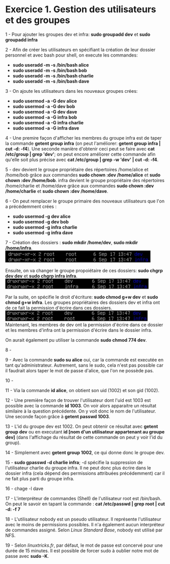 # **Exercice 1. Gestion des utilisateurs et des groupes**

1 - Pour ajouter les groupes dev et infra: **sudo groupadd dev** et **sudo groupadd infra**

2 - Afin de créer les utilisateurs en spécifiant la création de leur dossier personnel et avec bash pour shell, on execute les commandes:
* **sudo useradd -m -s /bin/bash alice**
* **sudo useradd -m -s /bin/bash bob**
* **sudo useradd -m -s /bin/bash charlie**
* **sudo useradd -m -s /bin/bash dave**

3 - On ajoute les utilisateurs dans les nouveaux groupes crées:
* **sudo usermod -a -G dev alice**
* **sudo usermod -a -G dev bob**
* **sudo usermod -a -G dev dave**
* **sudo usermod -a -G infra bob**
* **sudo usermod -a -G infra charlie**
* **sudo usermod -a -G infra dave**

4 - Une premire façon d'afficher les membres du groupe infra est de taper la commande **getent group infra** (on peut l'améliorer: **getent group infra | cut -d: -f4**).
Une seconde manière d'obtenir ceci peut se faire avec **cat /etc/group | grep 'dev'**; on peut encore améliorer cette commande afin qu'elle soit plus précise avec **cat /etc/group | grep -w 'dev' | cut -d: -f4**.

5 - dev devient le groupe propriétaire des répertoires /home/alice et /home/bob grâce aux commandes **sudo chown :dev /home/alice** et **sudo chown :dev /home/bob**. infra devient le groupe propriétaire des répertoires /home/charlie et /home/dave grâce aux commandes **sudo chown :dev /home/charlie** et **sudo chown :dev /home/dave**.

6 - On peut remplacer le groupe primaire des nouveaux utilisateurs que l'on a précédemment crées :
* **sudo usermod -g dev alice**
* **sudo usermod -g dev bob**
* **sudo usermod -g infra charlie**
* **sudo usermod -g infra dave**

7 - Création des dossiers : **sudo mkdir /home/dev**, **sudo mkdir /home/infra**.
![résultat](img/TP3_Q7-1.jpg)

Ensuite, on va changer le groupe propoiétaire de ces dossiers: **sudo chgrp dev dev** et **sudo chgrp infra infra**.
![résultat](img/TP3_Q7-2.jpg)

Par la suite, on spécifie le droit d'écriture: **sudo chmod g+w dev** et **sudo chmod g+w infra**.
Les groupes propriétaires des dossiers dev et infra ont de ce fait la permission d'écrire dans ces dossiers.
![résultat](img/TP3_Q7-3.jpg)
Maintenant, les membres de dev ont la permission d'écrire dans ce dossier et les membres d'infra ont la permission d'écrire dans le dossier infra.

On aurait également pu utiliser la commande **sudo chmod 774 dev**.

8 - 

9 - Avec la commande **sudo su alice** oui, car la commande est executée en tant qu'administrateur. Autrement, sans le sudo, cela n'est pas possible car il faudrait alors taper le mot de passe d'alice, que l'on ne possède pas.

10 - 

11 - Via la commande **id alice**, on obtient son uid (1002) et son gid (1002).

12 - Une première façon de trouver l'utilisateur dont l'uid est 1003 est possible avec la commande **id 1003**. On voir alors apparaitre un résultat similaire à la question précédente. On y voit donc le nom de l'utilisateur.
Une seconde façon grâce à **getent passwd 1003**.

13 - L'id du groupe dev est 1002. On peut obtenir ce résultat avec **getent group dev** ou en executant **id [nom d'un utilisateur appartenant au groupe dev]** (dans l'affichage du résultat de cette commande on peut y voir l'id du group).

14 - Simplement avec **getent group 1002**, ce qui donne donc le groupe dev.

15 - **sudo gpasswd -d charlie infra**; -d spécifie la suppression de l'utilisateur charlie du groupe infra. Il ne peut donc plus écrire dans le dossier infra (cela dépend des permissions attribuées précédemment) car il ne fait plus parti du groupe infra.

16 - chage -l dave

17 - L'interpréteur de commandes (Shell) de l'utilisateur root est /bin/bash. On peut le savoir en tapant la commande :
**cat /etc/passwd | grep root | cut -d: -f 7**

18 - L'utilisateur nobody est un pseudo utilisateur. Il représente l'utilisateur avec le moins de permissions possibles. Il n'a également aucun interpréteur de commandes assigné. Selon *Linux Standard Base*, nobody est utilisé par NFS.

19 - Selon *linuxtricks.fr*, par défaut, le mot de passe est concervé pour une durée de 15 minutes. Il est possible de forcer sudo à oublier notre mot de passe avec **sudo -K**.